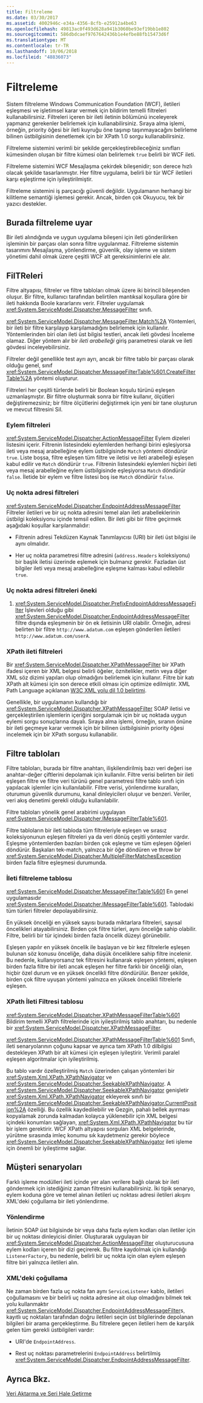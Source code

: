 ```yaml
---
title: Filtreleme
ms.date: 03/30/2017
ms.assetid: 4002946c-e34a-4356-8cfb-e25912a4be63
ms.openlocfilehash: 49813ac0f493d628a941b3060be93ef19bb1e802
ms.sourcegitcommit: 586dbdcaef9767642436b1e4efbe88fb15473d6f
ms.translationtype: MT
ms.contentlocale: tr-TR
ms.lasthandoff: 10/06/2018
ms.locfileid: "48836073"
---
```

# <a name="filtering"></a>Filtreleme
Sistem filtreleme Windows Communication Foundation (WCF), iletileri eşleşmesi ve işletimsel karar vermek için bildirim temelli filtreleri kullanabilirsiniz. Filtreleri içeren bir ileti iletinin bölümünü inceleyerek yapmanız gerekenler belirlemek için kullanabilirsiniz. Sıraya alma işlemi, örneğin, priority öğesi bir ileti kuyruğu öne taşınıp taşınmayacağını belirleme bilinen üstbilgisinin denetlemek için bir XPath 1.0 sorgu kullanabilirsiniz.  
  
 Filtreleme sistemini verimli bir şekilde gerçekleştirebileceğiniz sınıfları kümesinden oluşan bir filtre kümesi olan belirlemek `true` belirli bir WCF ileti.  
  
 Filtreleme sistemini WCF Mesajlaşma çekirdek bileşenidir; son derece hızlı olacak şekilde tasarlanmıştır. Her filtre uygulama, belirli bir tür WCF iletileri karşı eşleştirme için iyileştirilmiştir.  
  
 Filtreleme sistemini iş parçacığı güvenli değildir. Uygulamanın herhangi bir kilitleme semantiği işlemesi gerekir. Ancak, birden çok Okuyucu, tek bir yazıcı destekler.  
  
## <a name="where-filtering-fits"></a>Burada filtreleme uyar  
 Bir ileti alındığında ve uygun uygulama bileşeni için ileti gönderilirken işleminin bir parçası olan sonra filtre uygulanmaz. Filtreleme sistemin tasarımını Mesajlaşma, yönlendirme, güvenlik, olay işleme ve sistem yönetimi dahil olmak üzere çeşitli WCF alt gereksinimlerini ele alır.  
  
## <a name="filters"></a>FilTReleri  
 Filtre altyapısı, filtreler ve filtre tabloları olmak üzere iki birincil bileşenden oluşur. Bir filtre, kullanıcı tarafından belirtilen mantıksal koşullara göre bir ileti hakkında Boole kararlarını verir. Filtreler uygulamak <xref:System.ServiceModel.Dispatcher.MessageFilter> sınıfı.  
  
 <xref:System.ServiceModel.Dispatcher.MessageFilter.Match%2A> Yöntemleri, bir ileti bir filtre karşılayıp karşılamadığını belirlemek için kullanılır. Yöntemlerinden biri olan ileti üst bilgisi testleri, ancak ileti gövdesi İnceleme olamaz. Diğer yöntem alır bir *ileti arabelleği* giriş parametresi olarak ve ileti gövdesi inceleyebilirsiniz.  
  
 Filtreler değil genellikle test ayrı ayrı, ancak bir filtre tablo bir parçası olarak olduğu genel, sınıf <xref:System.ServiceModel.Dispatcher.MessageFilterTable%601.CreateFilterTable%2A> yöntemi oluşturur.  
  
 Filtreleri her çeşitli türlerde belirli bir Boolean koşulu türünü eşleşen uzmanlaşmıştır. Bir filtre oluşturmak sonra bir filtre kullanır, ölçütleri değiştiremezsiniz; bir filtre ölçütlerini değiştirmek için yeni bir tane oluşturun ve mevcut filtresini Sil.  
  
### <a name="action-filters"></a>Eylem filtreleri  
 <xref:System.ServiceModel.Dispatcher.ActionMessageFilter> Eylem dizeleri listesini içerir. Filtrenin listesindeki eylemlerden herhangi birini eşleşiyorsa ileti veya mesaj arabelleğine eylem üstbilgisinde `Match` yöntemi döndürür `true`. Liste boşsa, filtre eşleşen tüm filtre ve iletisi ve ileti arabelleği eşleşen kabul edilir ve `Match` döndürür `true`. Filtrenin listesindeki eylemleri hiçbiri ileti veya mesaj arabelleğine eylem üstbilgisinde eşleşiyorsa `Match` döndürür `false`. İletide bir eylem ve filtre listesi boş ise `Match` döndürür `false`.  
  
### <a name="endpoint-address-filters"></a>Uç nokta adresi filtreleri  
 <xref:System.ServiceModel.Dispatcher.EndpointAddressMessageFilter> Filtreler iletileri ve bir uç nokta adresini temel alan ileti arabelleklerinin üstbilgi koleksiyonu içinde temsil edilen. Bir ileti gibi bir filtre geçirmek aşağıdaki koşullar karşılanmalıdır:  
  
-   Filtrenin adresi Tekdüzen Kaynak Tanımlayıcısı (URI) bir ileti üst bilgisi ile aynı olmalıdır.  
  
-   Her uç nokta parametresi filtre adresini (`address.Headers` koleksiyonu) bir başlık iletisi üzerinde eşlemek için bulmanız gerekir. Fazladan üst bilgiler ileti veya mesaj arabelleğine eşleşme kalması kabul edilebilir `true`.  
  
### <a name="prefix-endpoint-address-filters"></a>Uç nokta adresi filtreleri öneki  
  
1.  <xref:System.ServiceModel.Dispatcher.PrefixEndpointAddressMessageFilter> İşlevleri olduğu gibi <xref:System.ServiceModel.Dispatcher.EndpointAddressMessageFilter> filtre dışında eşleşmenin bir ön ek iletisinin URI olabilir. Örneğin, adresi belirten bir filtre `http://www.adatum.com` eşleşen gönderilen iletileri `http://www.adatum.com/userA`.  
  
### <a name="xpath-message-filters"></a>XPath ileti filtreleri  
 Bir <xref:System.ServiceModel.Dispatcher.XPathMessageFilter> bir XPath ifadesi içeren bir XML belgesi belirli öğeler, öznitelikler, metin veya diğer XML söz dizimi yapıları olup olmadığını belirlemek için kullanır. Filtre bir katı XPath alt kümesi için son derece etkili olması için optimize edilmiştir. XML Path Language açıklanan [W3C XML yolu dil 1.0 belirtimi](https://go.microsoft.com/fwlink/?LinkId=94779).  
  
 Genellikle, bir uygulamanın kullandığı bir <xref:System.ServiceModel.Dispatcher.XPathMessageFilter> SOAP iletisi ve gerçekleştirilen işlemlerin içeriğini sorgulamak için bir uç noktada uygun eylemi sorgu sonuçlarına dayalı. Sıraya alma işlemi, örneğin, sıranın önüne bir ileti geçmeye karar vermek için bir bilinen üstbilgisinin priority öğesi incelemek için bir XPath sorgusu kullanabilir.  
  
## <a name="filter-tables"></a>Filtre tabloları  
 Filtre tabloları, burada bir filtre anahtarı, ilişkilendirilmiş bazı veri değeri ise anahtar-değer çiftlerini depolamak için kullanılır. Filtre verisi belirten bir ileti eşleşen filtre ve filtre veri türünü genel parametresi filtre tablo sınıfı için yapılacak işlemler için kullanılabilir. Filtre verisi, yönlendirme kuralları, oturumun güvenlik durumunu, kanal dinleyicileri oluşur ve benzeri. Veriler, veri akış denetimi gerekli olduğu kullanılabilir.  
  
 Filtre tabloları yönelik genel arabirimi uygulayan <xref:System.ServiceModel.Dispatcher.IMessageFilterTable%601>.  
  
 Filtre tabloların bir ileti tabloda tüm filtreleriyle eşleşen ve sırasız koleksiyonunun eşleşen filtreleri ya da veri dönüş çeşitli yöntemler vardır. Eşleşme yöntemlerden bazıları birden çok eşleşme ve tüm eşleşen öğeleri döndürür. Başkaları tek-match, yalnızca bir öğe döndüren ve throw bir <xref:System.ServiceModel.Dispatcher.MultipleFilterMatchesException> birden fazla filtre eşleşmesi durumunda.  
  
### <a name="message-filter-table"></a>İleti filtreleme tablosu  
 <xref:System.ServiceModel.Dispatcher.MessageFilterTable%601> En genel uygulamasıdır <xref:System.ServiceModel.Dispatcher.IMessageFilterTable%601>. Tablodaki tüm türleri filtreler depolayabilirsiniz.  
  
 En yüksek önceliği en yüksek sayısı burada miktarlara filtreleri, sayısal öncelikleri atayabilirsiniz. Birden çok filtre türleri, aynı önceliğe sahip olabilir. Filtre, belirli bir tür içindeki birden fazla öncelik düzeyi görünebilir.  
  
 Eşleşen yapılır en yüksek öncelik ile başlayan ve bir kez filtrelerle eşleşen bulunan söz konusu önceliğe, daha düşük önceliklere sahip filtre incelenir. Bu nedenle, kullanıyorsanız tek filtresini kullanarak eşleşen yöntemi, eşleşen birden fazla filtre bir ileti ancak eşleşen her filtre farklı bir önceliği olan, hiçbir özel durum ve en yüksek öncelikli filtre döndürülür. Benzer şekilde, birden çok filtre uyuşan yöntemi yalnızca en yüksek öncelikli filtrelerle eşleşen.  
  
### <a name="xpath-message-filter-table"></a>XPath İleti Filtresi tablosu  
 <xref:System.ServiceModel.Dispatcher.XPathMessageFilterTable%601> Bildirim temelli XPath filtrelerinde için iyileştirilmiş tablo anahtarı, bu nedenle bir <xref:System.ServiceModel.Dispatcher.XPathMessageFilter>.  
  
 <xref:System.ServiceModel.Dispatcher.XPathMessageFilterTable%601> Sınıfı, ileti senaryolarının çoğunu kapsar ve ayrıca tam XPath 1.0 dilbilgisi destekleyen XPath bir alt kümesi için eşleşen iyileştirir. Verimli paralel eşleşen algoritmalar için iyileştirilmiş.  
  
 Bu tablo vardır özelleştirilmiş `Match` üzerinden çalışan yöntemleri bir <xref:System.Xml.XPath.XPathNavigator> ve <xref:System.ServiceModel.Dispatcher.SeekableXPathNavigator>. A <xref:System.ServiceModel.Dispatcher.SeekableXPathNavigator> genişletir <xref:System.Xml.XPath.XPathNavigator> ekleyerek sınıfı bir <xref:System.ServiceModel.Dispatcher.SeekableXPathNavigator.CurrentPosition%2A> özelliği. Bu özellik kaydedilebilir ve Gezgin, pahalı bellek ayırması kopyalamak zorunda kalmadan kolayca yüklenebilir için XML belgesi içindeki konumları sağlayan, <xref:System.Xml.XPath.XPathNavigator> bu tür bir işlem gerektirir. WCF XPath altyapısı sorguları XML belgelerinde, yürütme sırasında imleç konumu sık kaydetmeniz gerekir böylece <xref:System.ServiceModel.Dispatcher.SeekableXPathNavigator> ileti işleme için önemli bir iyileştirme sağlar.  
  
## <a name="customer-scenarios"></a>Müşteri senaryoları  
 Farklı işleme modülleri ileti içinde yer alan verilere bağlı olarak bir ileti göndermek için istediğiniz zaman filtresini kullanabilirsiniz. İki tipik senaryo, eylem koduna göre ve temel alınan iletileri uç noktası adresi iletileri akışını XML'deki çoğullama bir ileti yönlendirme.  
  
### <a name="routing"></a>Yönlendirme  
 İletinin SOAP üst bilgisinde bir veya daha fazla eylem kodları olan iletiler için bir uç noktası dinleyicisi dinler. Oluşturarak uygulayan bir <xref:System.ServiceModel.Dispatcher.ActionMessageFilter> oluşturucusuna eylem kodları içeren bir dizi geçirerek. Bu filtre kaydolmak için kullandığı `ListenerFactory`, bu nedenle, belirli bir uç nokta için olan eylem eşleşen filtre biri yalnızca iletileri alın.  
  
### <a name="de-multiplexing"></a>XML'deki çoğullama  
 Ne zaman birden fazla uç nokta fan aynı `ServiceListener` kablo, iletileri çoğullamasını ve bir belirli uç nokta adresine ait olup olmadığını bilmek tek yolu kullanmaktır <xref:System.ServiceModel.Dispatcher.EndpointAddressMessageFilter>s, kayıtlı uç noktaları tarafından doğru iletileri seçin üst bilgilerinde depolanan bilgileri bir arama gerçekleştirme. Bu filtrelere geçen iletileri hem de karşılık gelen tüm gerekli üstbilgileri vardır:  
  
-   URI'de `EndpointAddress`.  
  
-   Rest uç noktası parametrelerini `EndpointAddress` belirtilmiş <xref:System.ServiceModel.Dispatcher.EndpointAddressMessageFilter>.  
  
## <a name="see-also"></a>Ayrıca Bkz.  
 [Veri Aktarma ve Seri Hale Getirme](../../../../docs/framework/wcf/feature-details/data-transfer-and-serialization.md)
